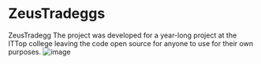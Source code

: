 # ZeusTradeggs
ZeusTradegg
The project was developed for a year-long project at the ITTop college
leaving the code open source for anyone to use for their own purposes.
![image](https://github.com/Va4ners/ZeusTradeggs/assets/131029251/48b90e68-43f2-4568-8778-a53a2f76150e)
